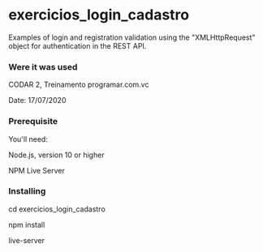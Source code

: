 # exercicios_login_cadastro

Examples of login and registration validation using the "XMLHttpRequest" object for authentication in the REST API.

### Were it was used

CODAR 2, Treinamento programar.com.vc

Date: 17/07/2020

### Prerequisite

You'll need:

Node.js, version 10 or higher

NPM Live Server

### Installing

cd exercicios_login_cadastro

npm install

live-server

